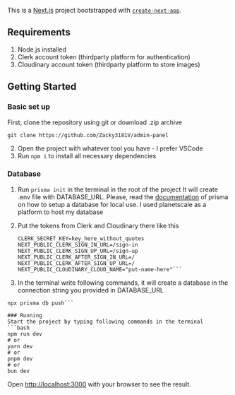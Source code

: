 This is a [Next.js](https://nextjs.org/) project bootstrapped with [`create-next-app`](https://github.com/vercel/next.js/tree/canary/packages/create-next-app).
## Requirements
1. Node.js installed
2. Clerk account token (thirdparty platform for authentication)
3. Cloudinary account token (thirdparty platform to store images)
## Getting Started
### Basic set up
First, clone the repository using git or download .zip archive
```
git clone https://github.com/Zacky3181V/admin-panel
```
2. Open the project with whatever tool you have - I prefer VSCode
3. Run ```npm i``` to install all necessary dependencies
### Database
1. Run ```prisma init``` in the terminal in the root of the project
It will create .env file with DATABASE_URL. Please, read the [documentation](https://www.prisma.io/docs/getting-started/setup-prisma/start-from-scratch/relational-databases/connect-your-database-node-postgresql) of prisma on how to setup a database for local use. I used planetscale as a platform to host my database

2. Put the tokens from Clerk and Cloudinary there like this
   ```NEXT_PUBLIC_CLERK_PUBLISHABLE_KEY=key_here_without_quotes
   CLERK_SECRET_KEY=key_here_without_quotes
   NEXT_PUBLIC_CLERK_SIGN_IN_URL=/sign-in 
   NEXT_PUBLIC_CLERK_SIGN_UP_URL=/sign-up 
   NEXT_PUBLIC_CLERK_AFTER_SIGN_IN_URL=/
   NEXT_PUBLIC_CLERK_AFTER_SIGN_UP_URL=/
   NEXT_PUBLIC_CLOUDINARY_CLOUD_NAME="put-name-here"```

3. In the terminal write following commands, it will create a database in the connection string you provided in DATABASE_URL  
```npx prisma generate
npx prisma db push```

### Running
Start the project by typing following commands in the terminal
```bash
npm run dev
# or
yarn dev
# or
pnpm dev
# or
bun dev
```

Open [http://localhost:3000](http://localhost:3000) with your browser to see the result.

